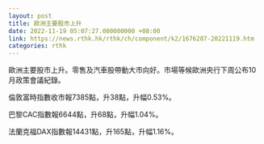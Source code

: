 ```yaml
---
layout: post
title: 歐洲主要股市上升
date: 2022-11-19 05:07:27.000000000 +08:00
link: https://news.rthk.hk/rthk/ch/component/k2/1676287-20221119.htm
categories: rthk
---
```


歐洲主要股市上升。零售及汽車股帶動大市向好。市場等候歐洲央行下周公布10月政策會議紀錄。

倫敦富時指數收市報7385點，升38點，升幅0.53%。

巴黎CAC指數報6644點，升68點，升幅1.04%。

法蘭克福DAX指數報14431點，升165點，升幅1.16%。
